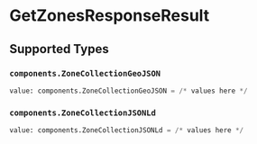 # GetZonesResponseResult


## Supported Types

### `components.ZoneCollectionGeoJSON`

```python
value: components.ZoneCollectionGeoJSON = /* values here */
```

### `components.ZoneCollectionJSONLd`

```python
value: components.ZoneCollectionJSONLd = /* values here */
```

